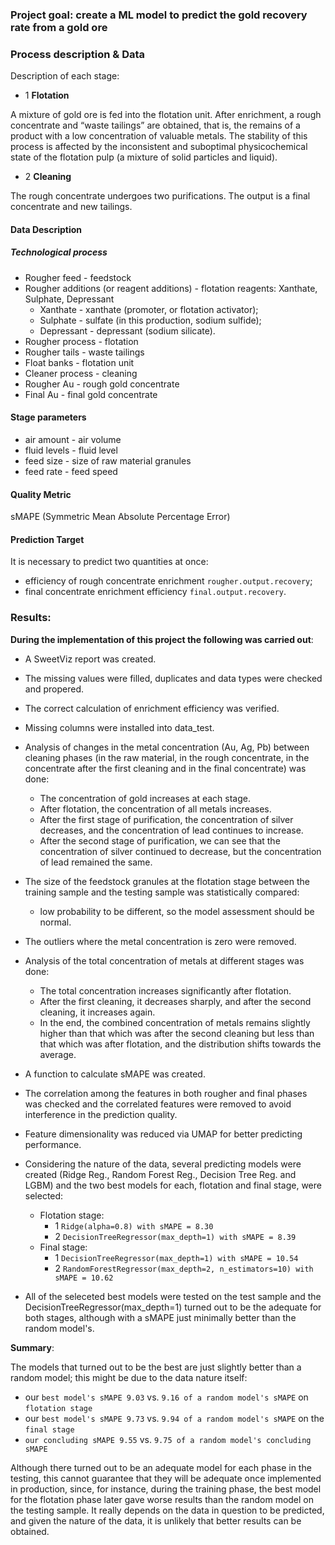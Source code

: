 ### Project goal: create a ML model to predict the gold recovery rate from a gold ore
### Process description & Data
Description of each stage:
- 1 **Flotation**
     
A mixture of gold ore is fed into the flotation unit. After enrichment, a rough concentrate and “waste tailings” are obtained, that is, the remains of a product with a low concentration of valuable metals.
The stability of this process is affected by the inconsistent and suboptimal physicochemical state of the flotation pulp (a mixture of solid particles and liquid).

- 2 **Cleaning**
     
The rough concentrate undergoes two purifications. The output is a final concentrate and new tailings.

#### Data Description
##### Technological process
- Rougher feed - feedstock
- Rougher additions (or reagent additions) - flotation reagents: Xanthate, Sulphate, Depressant
  - Xanthate - xanthate (promoter, or flotation activator);
  - Sulphate - sulfate (in this production, sodium sulfide);
  - Depressant - depressant (sodium silicate).
- Rougher process - flotation
- Rougher tails - waste tailings
- Float banks - flotation unit
- Cleaner process - cleaning
- Rougher Au - rough gold concentrate
- Final Au - final gold concentrate
#### Stage parameters
- air amount - air volume
- fluid levels - fluid level
- feed size - size of raw material granules
- feed rate - feed speed

#### Quality Metric
sMAPE (Symmetric Mean Absolute Percentage Error)

#### Prediction Target
It is necessary to predict two quantities at once:
- efficiency of rough concentrate enrichment `rougher.output.recovery`;
- final concentrate enrichment efficiency `final.output.recovery`.

### Results:
**During the implementation of this project the following was carried out**:

- A SweetViz report was created.
- The missing values were filled, duplicates and data types were checked and propered.
- The correct calculation of enrichment efficiency was verified.
- Missing columns were installed into data_test.
- Analysis of changes in the metal concentration (Au, Ag, Pb) between cleaning phases (in the raw material, in the rough concentrate, in the concentrate after the first cleaning and in the final concentrate) was done:
  - The concentration of gold increases at each stage.
  - After flotation, the concentration of all metals increases.
  - After the first stage of purification, the concentration of silver decreases, and the concentration of lead continues to increase.
  - After the second stage of purification, we can see that the concentration of silver continued to decrease, but the concentration of lead remained the same.
- The size of the feedstock granules at the flotation stage between the training sample and the testing sample was statistically compared:
  - low probability to be different, so the model assessment should be normal.
- The outliers where the metal concentration is zero were removed.
- Analysis of the total concentration of metals at different stages was done:
  - The total concentration increases significantly after flotation.
  - After the first cleaning, it decreases sharply, and after the second cleaning, it increases again.
  - In the end, the combined concentration of metals remains slightly higher than that which was after the second cleaning but less than that which was after flotation, and the distribution shifts towards the average.
- A function to calculate sMAPE was created.
- The correlation among the features in both rougher and final phases was checked and the correlated features were removed to avoid interference in the prediction quality.
- Feature dimensionality was reduced via UMAP for better predicting performance.
- Considering the nature of the data, several predicting models were created (Ridge Reg., Random Forest Reg., Decision Tree Reg. and LGBM) and the two best models for each, flotation and final stage, were selected:

    - Flotation stage:
      -  1 `Ridge(alpha=0.8) with sMAPE = 8.30`
      -  2 `DecisionTreeRegressor(max_depth=1) with sMAPE = 8.39`
    - Final stage:
      -  1 `DecisionTreeRegressor(max_depth=1) with sMAPE = 10.54`
      -  2 `RandomForestRegressor(max_depth=2, n_estimators=10) with sMAPE = 10.62`
- All of the seleceted best models were tested on the test sample and the DecisionTreeRegressor(max_depth=1) turned out to be the adequate for both stages, although with a sMAPE just minimally better than the random model's.

**Summary**:

The models that turned out to be the best are just slightly better than a random model; this might be due to the data nature itself:
- our `best model's sMAPE 9.03` vs. `9.16 of a random model's sMAPE` on `flotation stage`
- our `best model's sMAPE 9.73` vs. `9.94 of a random model's sMAPE` on the `final stage`
- `our concluding sMAPE 9.55` vs. `9.75 of a random model's concluding sMAPE`

Although there turned out to be an adequate model for each phase in the testing, this cannot guarantee that they will be adequate once implemented in production, since, for instance, during the training phase, the best model for the flotation phase later gave worse results than the random model on the testing sample. It really depends on the data in question to be predicted, and given the nature of the data, it is unlikely that better results can be obtained.
